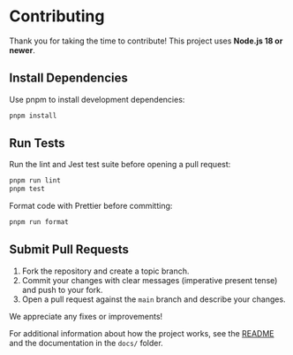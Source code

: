 # Contributing

Thank you for taking the time to contribute! This project uses **Node.js 18 or newer**.

## Install Dependencies

Use pnpm to install development dependencies:

```bash
pnpm install
```

## Run Tests

Run the lint and Jest test suite before opening a pull request:

```bash
pnpm run lint
pnpm test
```

Format code with Prettier before committing:

```bash
pnpm run format
```

## Submit Pull Requests

1. Fork the repository and create a topic branch.
2. Commit your changes with clear messages (imperative present tense) and push to your fork.
3. Open a pull request against the `main` branch and describe your changes.

We appreciate any fixes or improvements!

For additional information about how the project works, see the [README](README.md) and the documentation in the `docs/` folder.
